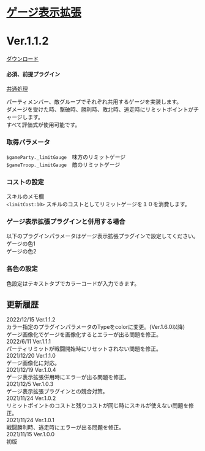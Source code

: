 # [ゲージ表示拡張](https://raw.githubusercontent.com/nuun888/MZ/master/NUUN_PartyLimitGauge.js)
# Ver.1.1.2
[ダウンロード](https://raw.githubusercontent.com/nuun888/MZ/master/NUUN_PartyLimitGauge.js)
#### 必須、前提プラグイン
[共通処理](https://github.com/nuun888/MZ/blob/master/README/Base.md)  

パーティメンバー、敵グループでそれぞれ共用するゲージを実装します。  
ダメージを受けた時、撃破時、勝利時、敗北時、逃走時にリミットポイントがチャージします。  
すべて評価式が使用可能です。  

### 取得パラメータ
`$gameParty._limitGauge`　味方のリミットゲージ  
`$gameTroop._limitGauge`　敵のリミットゲージ  

### コストの設定
スキルのメモ欄  
`<limitCost:10>` スキルのコストとしてリミットゲージを１０を消費します。  

### ゲージ表示拡張プラグインと併用する場合
以下のプラグインパラメータはゲージ表示拡張プラグインで設定してください。  
ゲージの色1  
ゲージの色2  

### 各色の設定
色設定はテキストタブでカラーコードが入力できます。  

## 更新履歴
2022/12/15 Ver.1.1.2  
カラー指定のプラグインパラメータのTypeをcolorに変更。(Ver.1.6.0以降)  
ゲージ画像化でゲージを画像化するとエラーが出る問題を修正。  
2022/6/11 Ver.1.1.1  
パーティリミットが戦闘開始時にリセットされない問題を修正。  
2021/12/20 Ver.1.1.0  
ゲージ画像化に対応。  
2021/12/19 Ver.1.0.4  
ゲージ表示拡張併用時にエラーが出る問題を修正。  
2021/12/5 Ver.1.0.3  
ゲージ表示拡張プラグインとの競合対策。  
2021/11/24 Ver.1.0.2  
リミットポイントのコストと残りコストが同じ時にスキルが使えない問題を修正。  
2021/11/24 Ver.1.0.1  
戦闘勝利時、逃走時にエラーが出る問題を修正。  
2021/11/15 Ver.1.0.0  
初版  
